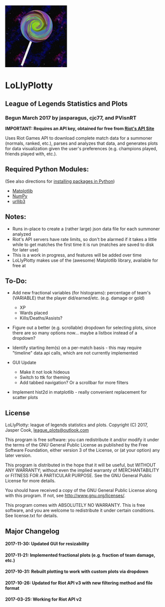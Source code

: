 ![LoLlyPlotty](icon.png)
# LoLlyPlotty
## League of Legends Statistics and Plots
### Begun March 2017 by jasparagus, cjc77, and PVisnRT


**IMPORTANT: Requires an API key, obtained for free from [Riot's API Site](https://developer.riotgames.com "Riot API Site")**

Uses Riot Games API to download complete match data for a summoner (normals, ranked, etc.), parses and analyzes that data, and generates plots for data visualization given the user's preferences (e.g. champions played, friends played with, etc.).


## Required Python Modules:
(See also directions for [installing packages in Python](https://packaging.python.org/tutorials/installing-packages/))
+ [Matplotlib](https://matplotlib.org/)
+ [NumPy](http://www.numpy.org/)
+ [urllib3](https://urllib3.readthedocs.io/en/latest/)


## Notes:
+ Runs in-place to create a (rather large) json data file for each summoner analyzed
+ Riot's API servers have rate limits, so don't be alarmed if it takes a little while to get matches the first time it is run (matches are saved to disk for later use)
+ This is a work in progress, and features will be added over time
+ LoLlyPlotty makes use of the (awesome) Matplotlib library, available for free at


## To-Do:

+ Add new fractional variables (for histograms): percentage of team's (VARIABLE) that the player did/earned/etc. (e.g. damage or gold)
  + XP
  + Wards placed
  + Kills/Deaths/Assists?

+ Figure out a better (e.g. scrollable) dropdown for selecting plots, since there are so many options now... maybe a listbox instead of a dropdown?
  
+ Identify starting item(s) on a per-match basis - this may require "timeline" data api calls, which are not currently implemented

+ GUI Update
  + Make it not look hideous
  + Switch to ttk for theming
  + Add tabbed navigation? Or a scrollbar for more filters

+ Implement hist2d in matplotlib - really convenient replacement for scatter plots

## License
LoLlyPlotty: league of legends statistics and plots.
Copyright (C) 2017, Jasper Cook, league_plots@outlook.com

This program is free software: you can redistribute it and/or modify
it under the terms of the GNU General Public License as published by
the Free Software Foundation, either version 3 of the License, or
(at your option) any later version.

This program is distributed in the hope that it will be useful,
but WITHOUT ANY WARRANTY; without even the implied warranty of
MERCHANTABILITY or FITNESS FOR A PARTICULAR PURPOSE.  See the
GNU General Public License for more details.

You should have received a copy of the GNU General Public License
along with this program.  If not, see <http://www.gnu.org/licenses/>.

This program comes with ABSOLUTELY NO WARRANTY.
This is free software, and you are welcome to redistribute it
under certain conditions. See license.txt for details.

## Major Changelog
#### 2017-11-30: Updated GUI for resizability
#### 2017-11-21: Implemented fractional plots (e.g. fraction of team damage, etc.)
#### 2017-10-31: Rebuilt plotting to work with custom plots via dropdown
#### 2017-10-26: Updated for Riot API v3 with new filtering method and file format
#### 2017-03-25: Working for Riot API v2